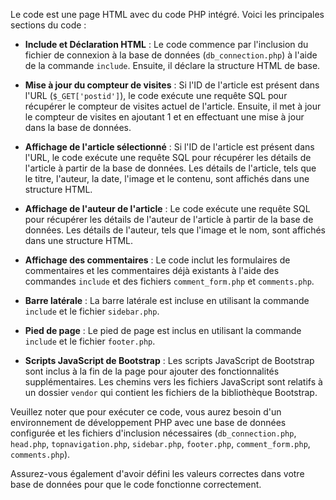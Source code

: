 Le code est une page HTML avec du code PHP intégré. Voici les principales sections du code :

- **Include et Déclaration HTML** : Le code commence par l'inclusion du fichier de connexion à la base de données (`db_connection.php`) à l'aide de la commande `include`. Ensuite, il déclare la structure HTML de base.

- **Mise à jour du compteur de visites** : Si l'ID de l'article est présent dans l'URL (`$_GET['postid']`), le code exécute une requête SQL pour récupérer le compteur de visites actuel de l'article. Ensuite, il met à jour le compteur de visites en ajoutant 1 et en effectuant une mise à jour dans la base de données.

- **Affichage de l'article sélectionné** : Si l'ID de l'article est présent dans l'URL, le code exécute une requête SQL pour récupérer les détails de l'article à partir de la base de données. Les détails de l'article, tels que le titre, l'auteur, la date, l'image et le contenu, sont affichés dans une structure HTML.

- **Affichage de l'auteur de l'article** : Le code exécute une requête SQL pour récupérer les détails de l'auteur de l'article à partir de la base de données. Les détails de l'auteur, tels que l'image et le nom, sont affichés dans une structure HTML.

- **Affichage des commentaires** : Le code inclut les formulaires de commentaires et les commentaires déjà existants à l'aide des commandes `include` et des fichiers `comment_form.php` et `comments.php`.

- **Barre latérale** : La barre latérale est incluse en utilisant la commande `include` et le fichier `sidebar.php`.

- **Pied de page** : Le pied de page est inclus en utilisant la commande `include` et le fichier `footer.php`.

- **Scripts JavaScript de Bootstrap** : Les scripts JavaScript de Bootstrap sont inclus à la fin de la page pour ajouter des fonctionnalités supplémentaires. Les chemins vers les fichiers JavaScript sont relatifs à un dossier `vendor` qui contient les fichiers de la bibliothèque Bootstrap.

Veuillez noter que pour exécuter ce code, vous aurez besoin d'un environnement de développement PHP avec une base de données configurée et les fichiers d'inclusion nécessaires (`db_connection.php`, `head.php`, `topnavigation.php`, `sidebar.php`, `footer.php`, `comment_form.php`, `comments.php`).

Assurez-vous également d'avoir défini les valeurs correctes dans votre base de données pour que le code fonctionne correctement.
